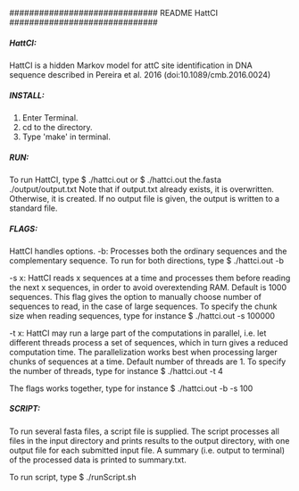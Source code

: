 ############################## README HattCI ##############################

##### HattCI: #####
HattCI is a hidden Markov model for attC site identification in DNA sequence described in Pereira et al. 2016 (doi:10.1089/cmb.2016.0024)

##### INSTALL: #####
1. Enter Terminal.
2. cd to the directory.
3. Type 'make' in terminal.

##### RUN: #####
To run HattCI, type
$ ./hattci.out <fasta file> <location to put the output file>
or
$ ./hattci.out the.fasta ./output/output.txt
Note that if output.txt already exists, it is overwritten.
Otherwise, it is created. If no output file is given, the output is written to
a standard file.

##### FLAGS: #####
HattCI handles options.
-b:
Processes both the ordinary sequences and the complementary
sequence.
To run for both directions, type
$ ./hattci.out -b <fasta file> <location to put the output file>

-s x:
HattCI reads x sequences at a time and processes them before reading the next x sequences, in order to avoid overextending RAM. Default is 1000 sequences.
This flag gives the option to manually choose number of sequences to read, in
the case of large sequences.
To specify the chunk size when reading sequences, type for instance
$ ./hattci.out -s 100000 <fasta file> <location to put the output file>

-t x:
HattCI may run a large part of the computations in parallel, i.e. let different threads process a set of sequences, which in turn gives a reduced computation time. The parallelization works best when processing larger chunks of sequences at a time. Default number of threads are 1.
To specify the number of threads, type for instance
$ ./hattci.out -t 4 <fasta file> <location to put the output file>

The flags works together, type for instance
$ ./hattci.out -b -s 100 <fasta file> <location to put the output file>

##### SCRIPT: #####
To run several fasta files, a script file is supplied.
The script processes all files in the input directory and prints results to the output directory, with one output file for each submitted input file.
A summary (i.e. output to terminal) of the processed data is printed to summary.txt.

To run script, type
$ ./runScript.sh

